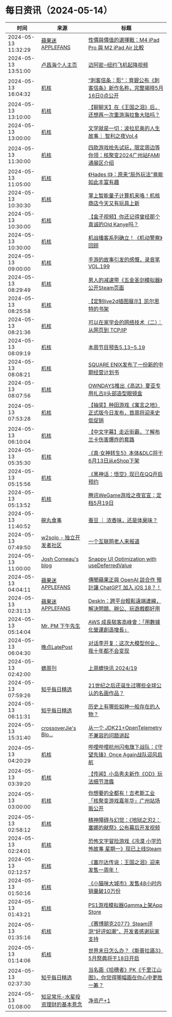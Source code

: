 ﻿# 每日资讯（2024-05-14）

|时间|来源|标题|
|---|---|---|
|2024-05-13 11:32:29|[蘋果迷 APPLEFANS](https://applefans.today/feed/)|[性價與價值的選擇戰：M4 iPad Pro 與 M2 iPad Air 比較](https://applefans.today/2024-05-m4-ipad-pro-m2-ipad-air-compare/)|
|2024-05-13 13:51:00|[卢昌海个人主页](https://www.changhai.org//feed.xml)|[迈阿密‒纽约飞机起降视频](https://www.youtube.com/watch?v=fHxilfRCxwg)|
|2024-05-13 16:04:32|[机核](https://www.gcores.com/rss)|[“刺客信条：影”：育碧公布《刺客信条》新作名称，完整揭晓5月16日0点公开](https://www.gcores.com/articles/181801)|
|2024-05-13 13:10:00|[机核](https://www.gcores.com/rss)|[【聊聊天】在《王国之泪》后，还想再一次重游海拉鲁大陆吗？](https://www.gcores.com/articles/181789)|
|2024-05-13 13:00:00|[机核](https://www.gcores.com/rss)|[文学就是一切：波拉尼奥的人生故事｜ 智利之夜Vol.4](https://www.gcores.com/radios/173206)|
|2024-05-13 11:30:00|[机核](https://www.gcores.com/rss)|[四款游戏抢先试玩，限定周边等你领：核聚变2024广州站FAMI通展区介绍](https://www.gcores.com/articles/181682)|
|2024-05-13 11:05:00|[机核](https://www.gcores.com/rss)|[《Hades II》：原来“局外玩法”竟能如此丰富有趣](https://www.gcores.com/videos/181787)|
|2024-05-13 10:30:30|[机核](https://www.gcores.com/rss)|[掌上智能量子计算机来咯！机核商店今天又有玩具上新](https://www.gcores.com/articles/181784)|
|2024-05-13 10:30:00|[机核](https://www.gcores.com/rss)|[【盒子视频】你还记得曾经那个真诚的Old Kanye吗？](https://www.gcores.com/videos/181764)|
|2024-05-13 10:30:00|[机核](https://www.gcores.com/rss)|[机战播客系列确立！《机动警察》回顾](https://www.gcores.com/videos/181679)|
|2024-05-13 09:00:00|[机核](https://www.gcores.com/rss)|[手游的故事引发的感慨，录音笔 VOL.199](https://www.gcores.com/radios/181769)|
|2024-05-13 08:29:49|[机核](https://www.gcores.com/rss)|[男人的减速带《五金圣剑模拟器》公开Steam页面](https://www.gcores.com/articles/181773)|
|2024-05-13 08:25:58|[机核](https://www.gcores.com/rss)|[【定制live2d插图展示】凯尔恩特的书架](https://www.gcores.com/videos/181758)|
|2024-05-13 08:21:36|[机核](https://www.gcores.com/rss)|[可以在家学会的网络技术（二）：从网页到 TCP/IP](https://www.gcores.com/articles/181770)|
|2024-05-13 08:09:19|[机核](https://www.gcores.com/rss)|[本周节目预告5.13~5.19](https://www.gcores.com/articles/181772)|
|2024-05-13 08:08:21|[机核](https://www.gcores.com/rss)|[SQUARE ENIX发布了一份新的中期经营计划书](https://www.gcores.com/articles/181765)|
|2024-05-13 08:07:56|[机核](https://www.gcores.com/rss)|[OWNDAYS推出《高达》夏亚专用扎古Ⅱ头部造型眼镜盒](https://www.gcores.com/articles/181768)|
|2024-05-13 07:53:28|[机核](https://www.gcores.com/rss)|[【抽奖】种田游戏《寓言之地》正式版今日发布，首周将迎来史低促销](https://www.gcores.com/articles/181766)|
|2024-05-13 06:10:04|[机核](https://www.gcores.com/rss)|[【中文字幕】走近街霸，了解布兰卡伤害爆炸的套路](https://www.gcores.com/videos/181749)|
|2024-05-13 05:35:30|[机核](https://www.gcores.com/rss)|[《真·女神转生5》本体&DLC将于6月13日从eShop下架](https://www.gcores.com/articles/181757)|
|2024-05-13 05:15:56|[机核](https://www.gcores.com/rss)|[《黑神话：悟空》现已在QQ开启预约](https://www.gcores.com/articles/181755)|
|2024-05-13 05:13:52|[机核](https://www.gcores.com/rss)|[腾讯WeGame游戏之夜官宣：定档5月19日](https://www.gcores.com/articles/181756)|
|2024-05-13 11:40:52|[碗丸食事](https://feedpress.me/wx-foodfile-111010)|[蚕豆 ｜ 浓香味，还是体臭味？](http://mp.weixin.qq.com/s?__biz=MzU3MjcxOTk5NQ%3D%3D&mid=2247489290&idx=1&sn=a9428c610464eb83df9e6c149aa33c47)|
|2024-05-13 07:49:50|[w2solo - 独立开发者社区](https://w2solo.com/topics/feed)|[一个互联网老人来报道](https://w2solo.com/topics/4614)|
|2024-05-13 11:00:00|[Josh Comeau's blog](https://www.joshwcomeau.com/rss.xml)|[Snappy UI Optimization with useDeferredValue](https://www.joshwcomeau.com/react/use-deferred-value/)|
|2024-05-13 04:04:11|[蘋果迷 APPLEFANS](https://applefans.today/feed/)|[傳聞蘋果正與 OpenAI 談合作 預計讓 ChatGPT 加入 iOS 18？！](https://applefans.today/2024-05-ios-18-chatgpt-features-apple-openai/)|
|2024-05-13 02:31:13|[蘋果迷 APPLEFANS](https://applefans.today/feed/)|[DeskIn：跨平台輕鬆遠端連線，解決問題、辦公、玩遊戲都好用](https://applefans.today/2024-05-deskin/)|
|2024-05-13 05:14:04|[Mr. PM 下午先生](http://feeds.feedburner.com/pmmustknow)|[AWS 成長駭客高峰會：「用數據化營運創造增長」](https://mrpm.cc/?p=1643)|
|2024-05-13 06:04:30|[晚点LatePost](https://feedpress.me/wx-postlate)|[对话李开复：这次大模型创业，我十年都不会变现](http://mp.weixin.qq.com/s?__biz=MzU3Mjk1OTQ0Ng%3D%3D&mid=2247515979&idx=1&sn=6840588dc1a3248e3a7f6982b254e7d5)|
|2024-05-13 02:42:00|[蠎周刊](https://weekly.pychina.org/feeds/all.atom.xml)|[上周蠎快讯 2024/19](https://weekly.pychina.org/pyrecap/pyrw-2419.html)|
|2024-05-13 07:59:26|[知乎每日精选](https://www.zhihu.com/rss)|[21世纪之后还诞生过哪些全球公认的名画作品？](http://www.zhihu.com/question/655670347/answer/3495903125?utm_campaign=rss&utm_medium=rss&utm_source=rss&utm_content=title)|
|2024-05-13 06:11:31|[知乎每日精选](https://www.zhihu.com/rss)|[历史上有哪些如神一般存在的人物？](http://www.zhihu.com/question/302114868/answer/3153108590?utm_campaign=rss&utm_medium=rss&utm_source=rss&utm_content=title)|
|2024-05-13 15:31:40|[crossoverJie's Blo...](https://crossoverjie.top/atom.xml)|[从一个 JDK21+OpenTelemetry 不兼容的问题讲起](http://crossoverjie.top/2024/05/13/ob/jdk21+springboot+OTel+SPI/)|
|2024-05-13 04:20:29|[机核](https://www.gcores.com/rss)|[哔哩哔哩杭州闪电旗下战队：《守望先锋》Once Again战队迎风启航](https://www.gcores.com/articles/181751)|
|2024-05-13 03:39:20|[机核](https://www.gcores.com/rss)|[【传闻】小岛秀夫新作《OD》玩法细节泄露](https://www.gcores.com/articles/181750)|
|2024-05-13 03:00:00|[机核](https://www.gcores.com/rss)|[你想要的全都有！吉考斯工业「核聚变游戏嘉年华」广州站场贩公开](https://www.gcores.com/articles/181683)|
|2024-05-13 02:58:12|[机核](https://www.gcores.com/rss)|[精神障碍与幻觉：《地狱之刃2：塞娜的献祭》公布幕后开发视频](https://www.gcores.com/articles/181745)|
|2024-05-13 02:24:01|[机核](https://www.gcores.com/rss)|[恐怖文字冒险游戏《冷漠 小学恐怖故事 星期一》现已上线Steam](https://www.gcores.com/articles/181744)|
|2024-05-13 02:12:57|[机核](https://www.gcores.com/rss)|[《塞尔达传说：王国之泪》迎来发售一周年！](https://www.gcores.com/articles/181743)|
|2024-05-13 01:50:16|[机核](https://www.gcores.com/rss)|[《小猫咪大城市》发售48小时内销量破10万份](https://www.gcores.com/articles/181742)|
|2024-05-13 01:43:21|[机核](https://www.gcores.com/rss)|[PS1游戏模拟器Gamma上架App Store](https://www.gcores.com/articles/181740)|
|2024-05-13 01:35:16|[机核](https://www.gcores.com/rss)|[《赛博朋克2077》Steam评测“好评如潮”，开发者感谢玩家支持](https://www.gcores.com/articles/181739)|
|2024-05-13 01:14:06|[机核](https://www.gcores.com/rss)|[世界末日怎么办？《斯普拉遁3》5月祭典将于18日开启](https://www.gcores.com/articles/181738)|
|2024-05-13 02:37:30|[知乎每日精选](https://www.zhihu.com/rss)|[当名画《拾穗者》PK《千里江山图》，你觉得哪幅画在你心中更胜一筹？](http://www.zhihu.com/question/655433872/answer/3495130121?utm_campaign=rss&utm_medium=rss&utm_source=rss&utm_content=title)|
|2024-05-13 01:08:00|[知足常乐-水星投资理财的基本意念](http://mercurychong.blogspot.com/feeds/posts/default)|[净资产+1](http://mercurychong.blogspot.com/2024/05/1.html)|
